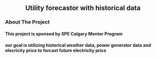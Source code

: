 <h2 align="center">Utility forecastor with historical data</h3>

<!-- ABOUT THE PROJECT -->
### About The Project

#### This project is sponsed by SPE Calgary Mentor Program

#### our goal is utilizing historical weather data, power generator data and elecricity price to forcast future electricity price